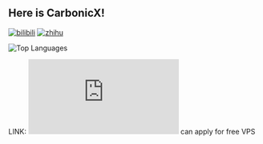 ## Here is CarbonicX!

[![bilibili](https://img.shields.io/badge/bilibili-CarbonicX-FB7299?style=for-the-badge)](https://space.bilibili.com/21635425)
[![zhihu](https://img.shields.io/badge/zhihu-CarbonicX-0084FF?style=for-the-badge)](https://www.zhihu.com/people/deeeed)

![Top Languages](https://github-stats.ubrong.com/api/top-langs/?username=CarbonicX&layout=compact)

LINK: ![Evolution Host](https://evolution-host.com/free-vps.php) can apply for free VPS
